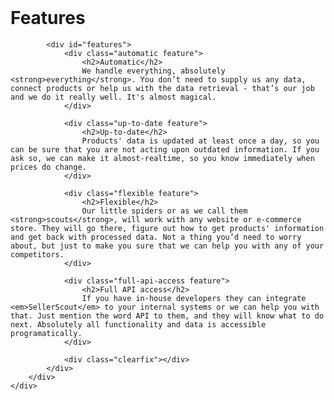 <div class="slide-parent">
	<a name="features" class="anchor"><br/></a>
    <div class="slide features">
        <div class="slide-inner">
            <h1>Features</h1>

            <div id="features">
                <div class="automatic feature">
                    <h2>Automatic</h2>
                    We handle everything, absolutely <strong>everything</strong>. You don’t need to supply us any data, connect products or help us with the data retrieval - that’s our job and we do it really well. It's almost magical.
                </div>

                <div class="up-to-date feature">
                    <h2>Up-to-date</h2>
                    Products' data is updated at least once a day, so you can be sure that you are not acting upon outdated information. If you ask so, we can make it almost-realtime, so you know immediately when prices do change.
                </div>

                <div class="flexible feature">
                    <h2>Flexible</h2>
                    Our little spiders or as we call them <strong>scouts</strong>, will work with any website or e-commerce store. They will go there, figure out how to get products' information and get back with processed data. Not a thing you’d need to worry about, but just to make you sure that we can help you with any of your competitors. 
                </div>

                <div class="full-api-access feature">
                    <h2>Full API access</h2>
                    If you have in-house developers they can integrate <em>SellerScout</em> to your internal systems or we can help you with that. Just mention the word API to them, and they will know what to do next. Absolutely all functionality and data is accessible programatically. 
                </div>
                
                <div class="clearfix"></div>
            </div>
        </div>
    </div>
</div>
